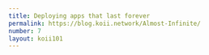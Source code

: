 ```yaml
---
title: Deploying apps that last forever
permalink: https://blog.koii.network/Almost-Infinite/
number: 7
layout: koii101
---
```

